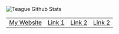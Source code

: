 <img alt='Teague Github Stats' src='https://github-readme-stats-k4dpfooit.vercel.app/api?username=teaguehannam&show_icons=true&hide_border=true'/>

<table>
  <tr>
    <td><a href="https://teaguehannam.com">My Website</a></td>
    <td><a href="#">Link 1</td>
    <td><a href="#">Link 2</a></td>
     <td><a href="#">Link 2</a></td>
  </tr>
</table>
 

